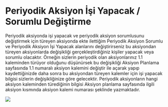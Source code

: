 # Periyodik Aksiyon İşi Yapacak / Sorumlu Değiştirme

Periyodik aksiyonda işi yapacak ve periyodik aksiyon sorumlusunu değiştirmek için türeyen aksiyonda ekte ilettiğim Periyodik Aksiyon Sorumlu ve Periyodik Aksiyon İşi Yapacak alanlarını değiştirirseniz bu aksiyondan türeyen aksiyonlarda değişikliği gerçekleştirdiğiniz kişiler yapacak veya sorumlu olacaktır. 
Örneğin sizlerin periyodik olan aksiyonlarınız 1.1 kaleminden türüyor olduğunu düşünürsek bu değişikliği Aksiyon Planlama sayfasında 1.1 numaralı aksiyon kalemini değiştir ile açarak yapıp kaydettiğinizde daha sonra bu aksiyondan türeyen kalemler için işi yapacak bilgisi sizlerin değişikliğinize göre gelecektir. Periyodik aksiyonların hangi aksiyon kaleminden türediğinin bilgisi Aksiyon planlama sayfasında ilgili aksiyon kısmında aksiyon kalemi numarası şeklinde yazmaktadır.

![](https://docsbimser.blob.core.windows.net/imagecontainer/yapacak-9c0c1d98-3d3d-4023-86fe-f412bde41926.png)

